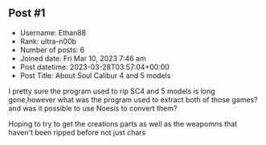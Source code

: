 ## Post #1
- Username: Ethan88
- Rank: ultra-n00b
- Number of posts: 6
- Joined date: Fri Mar 10, 2023 7:46 am
- Post datetime: 2023-03-28T03:57:04+00:00
- Post Title: About Soul Calibur 4 and 5 models

I pretty sure the program used to rip SC4 and 5 models is long gone,however what was the program used to extract both of those games? and was it possible to use Noesis to convert them?

Hoping to try to get the creations parts as well as the weapomns that haven't been ripped before not just chars
